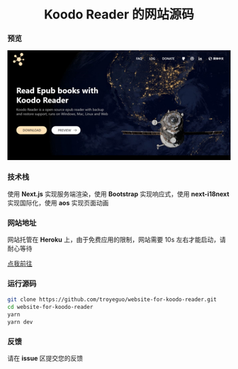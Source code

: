<h1 align="center">Koodo Reader 的网站源码</h1>

### 预览

<img src="/public/images/meta.png">

### 技术栈

使用 **Next.js** 实现服务端渲染，使用 **Bootstrap** 实现响应式，使用 **next-i18next** 实现国际化，使用 **aos** 实现页面动画

### 网站地址

网站托管在 **Heroku** 上，由于免费应用的限制，网站需要 10s 左右才能启动，请耐心等待

[点我前往](https://koodo.960960.xyz)

### 运行源码

```bash
git clone https://github.com/troyeguo/website-for-koodo-reader.git
cd website-for-koodo-reader
yarn
yarn dev
```

### 反馈

请在 **issue** 区提交您的反馈
